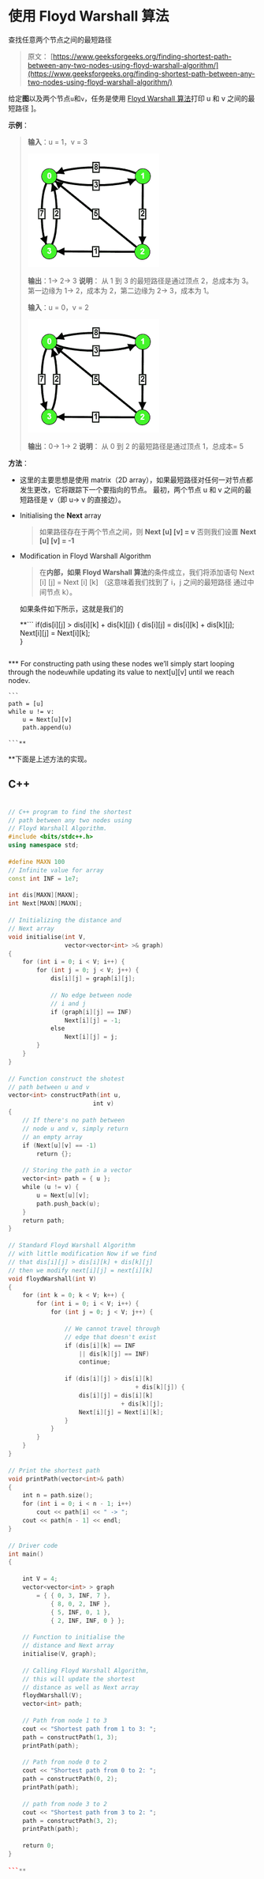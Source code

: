 # 使用 Floyd Warshall 算法

查找任意两个节点之间的最短路径

> 原文： [https://www.geeksforgeeks.org/finding-shortest-path-between-any-two-nodes-using-floyd-warshall-algorithm/](https://www.geeksforgeeks.org/finding-shortest-path-between-any-two-nodes-using-floyd-warshall-algorithm/)

给定**图**以及两个节点`u`和`v`，任务是使用 [Floyd Warshall 算法](http://www.geeksforgeeks.org/dynamic-programming-set-16-floyd-warshall-algorithm/)打印 u 和 v 之间的最短路径 ]。

**示例**：

> **输入**：u = 1，v = 3
> 
> ![](img/d5ed1e28049e26e9af1d9f3d53692d97.png)
> 
> **输出**：1-> 2-> 3
> **说明**：
> 从 1 到 3 的最短路径是通过顶点 2，总成本为 3。
> 第一边缘为 1-> 2，成本为 2，第二边缘为 2-> 3，成本为 1。
> 
> **输入**：u = 0，v = 2
> 
> ![](img/d5ed1e28049e26e9af1d9f3d53692d97.png)
> 
> **输出**：0-> 1-> 2
> **说明**：
> 从 0 到 2 的最短路径是通过顶点 1，总成本= 5

**方法**：

*   这里的主要思想是使用 matrix（2D array），如果最短路径对任何一对节点都发生更改，它将跟踪下一个要指向的节点。 最初，两个节点 u 和 v 之间的最短路径是 v（即 u-> v 的直接边）。
*   Initialising the **Next** array

    > 如果路径存在于两个节点之间，则 **Next [u] [v] = v**
    > 否则我们设置 **Next [u] [v] = -1**

*   Modification in Floyd Warshall Algorithm

    > 在**内部，如果 Floyd Warshall 算法**的条件成立，我们将添加语句 Next [i] [j] = Next [i] [k]
    > （这意味着我们找到了 i，j 之间的最短路径 通过中间节点 k）。

    如果条件如下所示，这就是我们的

     **```
    if(dis[i][j] > dis[i][k] + dis[k][j])
    {
        dis[i][j] = dis[i][k] + dis[k][j];
        Next[i][j] = Next[i][k];    
    }

    ```** 
***   For constructing path using these nodes we’ll simply start looping through the node`u`while updating its value to next[u][v] until we reach node`v`.

    ```
    path = [u]
    while u != v:
        u = Next[u][v]
        path.append(u)

    ```** 

 **下面是上述方法的实现。

## C++

```cpp

// C++ program to find the shortest  
// path between any two nodes using  
// Floyd Warshall Algorithm.  
#include <bits/stdc++.h>  
using namespace std;  

#define MAXN 100  
// Infinite value for array  
const int INF = 1e7;  

int dis[MAXN][MAXN];  
int Next[MAXN][MAXN];  

// Initializing the distance and  
// Next array  
void initialise(int V,  
                vector<vector<int> >& graph)  
{  
    for (int i = 0; i < V; i++) {  
        for (int j = 0; j < V; j++) {  
            dis[i][j] = graph[i][j];  

            // No edge between node  
            // i and j  
            if (graph[i][j] == INF)  
                Next[i][j] = -1;  
            else
                Next[i][j] = j;  
        }  
    }  
}  

// Function construct the shotest  
// path between u and v  
vector<int> constructPath(int u,  
                        int v)  
{  
    // If there's no path between  
    // node u and v, simply return  
    // an empty array  
    if (Next[u][v] == -1)  
        return {};  

    // Storing the path in a vector  
    vector<int> path = { u };  
    while (u != v) {  
        u = Next[u][v];  
        path.push_back(u);  
    }  
    return path;  
}  

// Standard Floyd Warshall Algorithm  
// with little modification Now if we find  
// that dis[i][j] > dis[i][k] + dis[k][j]  
// then we modify next[i][j] = next[i][k]  
void floydWarshall(int V)  
{  
    for (int k = 0; k < V; k++) {  
        for (int i = 0; i < V; i++) {  
            for (int j = 0; j < V; j++) {  

                // We cannot travel through  
                // edge that doesn't exist  
                if (dis[i][k] == INF  
                    || dis[k][j] == INF)  
                    continue;  

                if (dis[i][j] > dis[i][k]  
                                    + dis[k][j]) {  
                    dis[i][j] = dis[i][k]  
                                + dis[k][j];  
                    Next[i][j] = Next[i][k];  
                }  
            }  
        }  
    }  
}  

// Print the shortest path  
void printPath(vector<int>& path)  
{  
    int n = path.size();  
    for (int i = 0; i < n - 1; i++)  
        cout << path[i] << " -> ";  
    cout << path[n - 1] << endl;  
}  

// Driver code  
int main()  
{  

    int V = 4;  
    vector<vector<int> > graph  
        = { { 0, 3, INF, 7 },  
            { 8, 0, 2, INF },  
            { 5, INF, 0, 1 },  
            { 2, INF, INF, 0 } };  

    // Function to initialise the  
    // distance and Next array  
    initialise(V, graph);  

    // Calling Floyd Warshall Algorithm,  
    // this will update the shortest  
    // distance as well as Next array  
    floydWarshall(V);  
    vector<int> path;  

    // Path from node 1 to 3  
    cout << "Shortest path from 1 to 3: ";  
    path = constructPath(1, 3);  
    printPath(path);  

    // Path from node 0 to 2  
    cout << "Shortest path from 0 to 2: ";  
    path = constructPath(0, 2);  
    printPath(path);  

    // path from node 3 to 2  
    cout << "Shortest path from 3 to 2: ";  
    path = constructPath(3, 2);  
    printPath(path);  

    return 0;  
}  

```**
